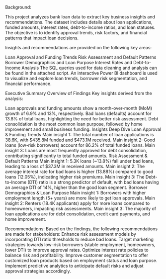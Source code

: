 Background:

This project analyzes bank loan data to extract key business insights and recommendations. The dataset includes details about loan applications, funded amounts, interest rates, debt-to-income ratios, and loan statuses. The objective is to identify approval trends, risk factors, and financial patterns that impact loan decisions.

Insights and recommendations are provided on the following key areas:

Loan Approval and Funding Trends
Risk Assessment and Default Patterns
Borrower Demographics and Loan Purpose
Interest Rates and Debt-to-Income Analysis
The SQL queries used for data cleaning and analysis can be found in the attached script. An interactive Power BI dashboard is used to visualize and explore loan trends, borrower risk segmentation, and financial performance.

Executive Summary
Overview of Findings
Key insights derived from the analysis:

Loan approvals and funding amounts show a month-over-month (MoM) growth of 6.9% and 13%, respectively.
Bad loans (defaults) account for 13.8% of total loans, highlighting the need for better risk assessment.
Debt consolidation is the most common loan purpose, followed by home improvement and small business funding.
Insights Deep Dive
Loan Approval & Funding Trends
Main insight 1: The total number of loan applications is 38.6K, with $435.8M funded and $473.1M received.
Main insight 2: Good loans (low-risk borrowers) account for 86.2% of total funded loans.
Main insight 3: Loans are most frequently approved for debt consolidation, contributing significantly to total funded amounts.
Risk Assessment & Default Patterns
Main insight 1: 5.3K loans (~13.8%) fall under bad loans, leading to a loss of $37.3M in received amounts.
Main insight 2: The average interest rate for bad loans is higher (13.88%) compared to good loans (12.05%), indicating higher risk premiums.
Main insight 3: The Debt-to-Income (DTI) ratio is a strong predictor of default, with bad loans having an average DTI of 14%, higher than the good loan segment.
Borrower Demographics & Loan Purpose
Main insight 1: Borrowers with higher employment length (5+ years) are more likely to get loan approvals.
Main insight 2: Renters (18.4K applicants) apply for more loans compared to homeowners, impacting risk assessments.
Main insight 3: The majority of loan applications are for debt consolidation, credit card payments, and home improvement.

Recommendations:
Based on the findings, the following recommendations are made for stakeholders:
Enhance risk assessment models by incorporating DTI ratio thresholds to reduce bad loans.
Target marketing strategies towards low-risk borrowers (stable employment, homeowners, lower DTI) to improve approval rates.
Optimize interest rate policies to balance risk and profitability.
Improve customer segmentation to offer customized loan products based on employment status and loan purpose.
Implement predictive analytics to anticipate default risks and adjust approval strategies accordingly.
